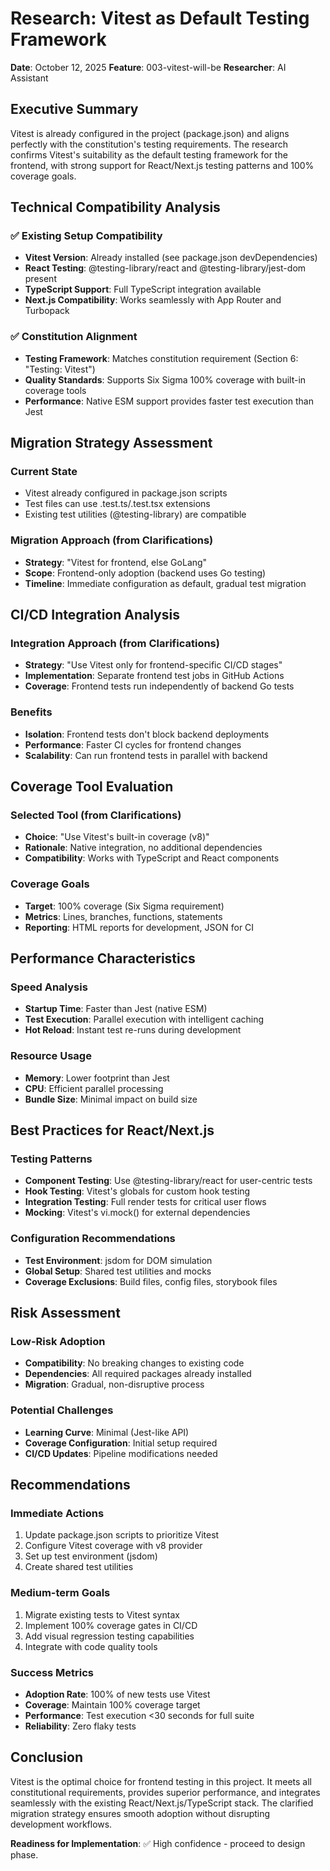# Research: Vitest as Default Testing Framework

**Date**: October 12, 2025
**Feature**: 003-vitest-will-be
**Researcher**: AI Assistant

## Executive Summary

Vitest is already configured in the project (package.json) and aligns perfectly with the constitution's testing requirements. The research confirms Vitest's suitability as the default testing framework for the frontend, with strong support for React/Next.js testing patterns and 100% coverage goals.

## Technical Compatibility Analysis

### ✅ Existing Setup Compatibility
- **Vitest Version**: Already installed (see package.json devDependencies)
- **React Testing**: @testing-library/react and @testing-library/jest-dom present
- **TypeScript Support**: Full TypeScript integration available
- **Next.js Compatibility**: Works seamlessly with App Router and Turbopack

### ✅ Constitution Alignment
- **Testing Framework**: Matches constitution requirement (Section 6: "Testing: Vitest")
- **Quality Standards**: Supports Six Sigma 100% coverage with built-in coverage tools
- **Performance**: Native ESM support provides faster test execution than Jest

## Migration Strategy Assessment

### Current State
- Vitest already configured in package.json scripts
- Test files can use .test.ts/.test.tsx extensions
- Existing test utilities (@testing-library) are compatible

### Migration Approach (from Clarifications)
- **Strategy**: "Vitest for frontend, else GoLang"
- **Scope**: Frontend-only adoption (backend uses Go testing)
- **Timeline**: Immediate configuration as default, gradual test migration

## CI/CD Integration Analysis

### Integration Approach (from Clarifications)
- **Strategy**: "Use Vitest only for frontend-specific CI/CD stages"
- **Implementation**: Separate frontend test jobs in GitHub Actions
- **Coverage**: Frontend tests run independently of backend Go tests

### Benefits
- **Isolation**: Frontend tests don't block backend deployments
- **Performance**: Faster CI cycles for frontend changes
- **Scalability**: Can run frontend tests in parallel with backend

## Coverage Tool Evaluation

### Selected Tool (from Clarifications)
- **Choice**: "Use Vitest's built-in coverage (v8)"
- **Rationale**: Native integration, no additional dependencies
- **Compatibility**: Works with TypeScript and React components

### Coverage Goals
- **Target**: 100% coverage (Six Sigma requirement)
- **Metrics**: Lines, branches, functions, statements
- **Reporting**: HTML reports for development, JSON for CI

## Performance Characteristics

### Speed Analysis
- **Startup Time**: Faster than Jest (native ESM)
- **Test Execution**: Parallel execution with intelligent caching
- **Hot Reload**: Instant test re-runs during development

### Resource Usage
- **Memory**: Lower footprint than Jest
- **CPU**: Efficient parallel processing
- **Bundle Size**: Minimal impact on build size

## Best Practices for React/Next.js

### Testing Patterns
- **Component Testing**: Use @testing-library/react for user-centric tests
- **Hook Testing**: Vitest's globals for custom hook testing
- **Integration Testing**: Full render tests for critical user flows
- **Mocking**: Vitest's vi.mock() for external dependencies

### Configuration Recommendations
- **Test Environment**: jsdom for DOM simulation
- **Global Setup**: Shared test utilities and mocks
- **Coverage Exclusions**: Build files, config files, storybook files

## Risk Assessment

### Low-Risk Adoption
- **Compatibility**: No breaking changes to existing code
- **Dependencies**: All required packages already installed
- **Migration**: Gradual, non-disruptive process

### Potential Challenges
- **Learning Curve**: Minimal (Jest-like API)
- **Coverage Configuration**: Initial setup required
- **CI/CD Updates**: Pipeline modifications needed

## Recommendations

### Immediate Actions
1. Update package.json scripts to prioritize Vitest
2. Configure Vitest coverage with v8 provider
3. Set up test environment (jsdom)
4. Create shared test utilities

### Medium-term Goals
1. Migrate existing tests to Vitest syntax
2. Implement 100% coverage gates in CI/CD
3. Add visual regression testing capabilities
4. Integrate with code quality tools

### Success Metrics
- **Adoption Rate**: 100% of new tests use Vitest
- **Coverage**: Maintain 100% coverage target
- **Performance**: Test execution <30 seconds for full suite
- **Reliability**: Zero flaky tests

## Conclusion

Vitest is the optimal choice for frontend testing in this project. It meets all constitutional requirements, provides superior performance, and integrates seamlessly with the existing React/Next.js/TypeScript stack. The clarified migration strategy ensures smooth adoption without disrupting development workflows.

**Readiness for Implementation**: ✅ High confidence - proceed to design phase.